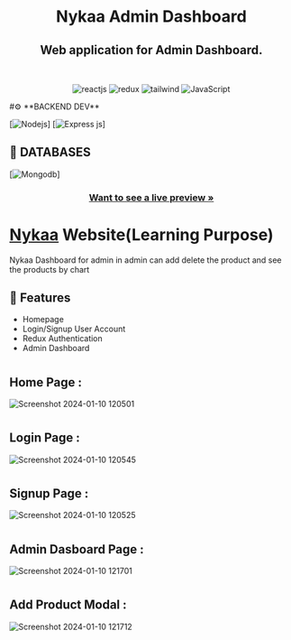 
<h1 align="center">Nykaa Admin Dashboard</h1> 
<h2 align="center">Web application for Admin Dashboard.</h2> 
<br />
<p align="center">
    <img src="https://img.shields.io/badge/React_(18.2.0)-20232A?style=for-the-badge&logo=react&logoColor=61DAFB" alt="reactjs" />
    <img src="https://img.shields.io/badge/Redux_(4.2.0)-593D88?style=for-the-badge&logo=redux&logoColor=white" alt="redux" />
    <img src="(https://img.shields.io/badge/tailwind%20css%20-8A2BE2)" alt="tailwind"/>   
    <img src="https://img.shields.io/badge/JavaScript-323330?style=for-the-badge&logo=javascript&logoColor=F7DF1E" alt="JavaScript" />
    
</p>
#⚙️ **BACKEND DEV**

[![](https://img.shields.io/badge/Node.js-43853D?style=for-the-badge&logo=node.js&logoColor=white "Nodejs")]
[![Express js](https://img.shields.io/badge/Express.js-404D59?style=for-the-badge "Express js")]

## 📅 **DATABASES**

[![Mongodb](https://img.shields.io/badge/MongoDB-4EA94B?style=for-the-badge&logo=mongodb&logoColor=white "Mongodb")]

<h3 align="center"><a href="https://verdant-profiterole-6d8e54.netlify.app/"><strong>Want to see a live preview »</strong></a></h3>



# <h1><a href="https://verdant-profiterole-6d8e54.netlify.app/">Nykaa</a> Website(Learning Purpose)</h1>



Nykaa Dashboard for admin in admin can add delete the product and see the products by chart

## 🚀 Features
- Homepage
- Login/Signup User Account
- Redux Authentication
- Admin Dashboard



# <h2>Home Page : </h2>

![Screenshot 2024-01-10 120501](https://github.com/Shivendra-Pratap-Dixit/Nykaa/assets/112815087/c50e1147-742f-4146-a3e9-c2a56940bb53)

# <h2>Login Page : </h2>
![Screenshot 2024-01-10 120545](https://github.com/Shivendra-Pratap-Dixit/Nykaa/assets/112815087/b8ec337e-cb77-4bfa-ac1f-ad4188a54ece)


# <h2>Signup Page : </h2>
![Screenshot 2024-01-10 120525](https://github.com/Shivendra-Pratap-Dixit/Nykaa/assets/112815087/0f739fc5-abf4-4dde-8d9d-c30bc82854b3)

# <h2>Admin Dasboard Page : </h2>

![Screenshot 2024-01-10 121701](https://github.com/Shivendra-Pratap-Dixit/Nykaa/assets/112815087/8999457d-7d7e-4a02-b539-88c8c722e40e)

# <h2>Add Product Modal : </h2>
![Screenshot 2024-01-10 121712](https://github.com/Shivendra-Pratap-Dixit/Nykaa/assets/112815087/73e5b88d-a29b-4741-be02-83cedf2a9446)


